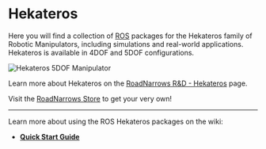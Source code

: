 Hekateros
=============

Here you will find a collection of [ROS](http://ros.org) packages for the Hekateros family of Robotic Manipulators, including simulations and real-world applications. Hekateros is available in 4DOF and 5DOF configurations.

![Hekateros 5DOF Manipulator](http://www.roadnarrows.com/r-and-d/Hekateros/img/Hek_Reflect.png)

Learn more about Hekateros on the [RoadNarrows R&D - Hekateros](http://roadnarrows.com/r-and-d/Hekateros/) page.

Visit the [RoadNarrows Store](http://www.roadnarrows-store.com/hekateros-arm.html) to get your very own!

***

Learn more about using the ROS Hekateros packages on the wiki: 
 * [**Quick Start Guide**](https://github.com/roadnarrows-robotics/hekateros/wiki/Hekateros-Quick-Start-Guide)
